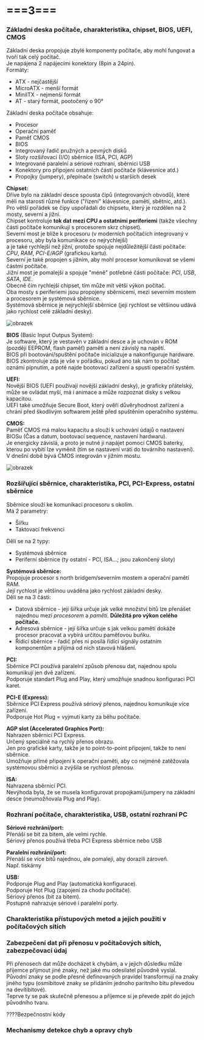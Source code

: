 # ===3===
### Základní deska počítače, charakteristika, chipset, BIOS, UEFI, CMOS
Základní deska propojuje zbylé komponenty počítače, aby mohl fungovat a tvoří tak celý počítač.\
Je napájena 2 napájecími konektory (8pin a 24pin).\
Formáty:
* ATX - nejčastější
* MicroATX - menší formát
* MiniITX - nejmenší formát
* AT - starý formát, pootočený o 90°

Základní deska počítače obsahuje:
* Procesor
* Operační paměť
* Paměť CMOS
* BIOS 
* Integrovaný řadič pružných a pevných disků
* Sloty rozšiřovací (I/O) sběrnice (ISA, PCI, AGP)
* Integrované paralelní a sériové rozhraní, sběrnici USB
* Konektory pro připojení ostatních částí počítače (klávesníce atd.)
* Propojky (jumpery), přepínače (switch) u starších desek

**Chipset:**\
Dříve bylo na základní desce spousta čipů (integrovaných obvodů), které měli na starosti různé funkce ("řízení" klávesnice, pamětí, sbětnic, atd.).\
Pro větší pořádek se čipy uspořádali do chipsetu, který je rozdělen na 2 mosty, severní a jižní.\
Chipset kontroluje **tok dat mezi CPU a ostatními periferiemi** (takže všechny části počítače komunikují s procesorem skrz chipset).\
Severní most je blíže k procesoru (v moderních počítačích integrovaný v procesoru, aby byla komunikace co nejrychlejší)\
a je také rychlejší než jižní, protože spojuje nejdůležitější části počítače: *CPU*, *RAM*, *PCI-E/AGP* (grafickou kartu).\
Severní je také propojen s jižním, aby mohl procesor komunikovat se všemi částmi počítače.\
Jižní most je pomalejší a spojuje "méně" potřebné části počítače: *PCI*, *USB*, *SATA*, *IDE*.\
Obecně čím rychlejší chipset, tím může mít větší výkon počítač.\
Oba mosty s periferiemi jsou propojeny sběrnicemi, mezi severním mostem a procesorem je systémová sběrnice.\
Systémová sběrnice je nejrychlejší sběrnice (její rychlost se většinou udává jako rychlost celé základní desky).

![obrazek](https://github.com/TomasPodivinskyCoding/matura/assets/84129869/d98edb5e-318b-468b-86ae-dfdde07123ca)

**BIOS** (Basic Input Outpus System):\
Je software, který je vestavěn v základní desce a je uchován v ROM (později EEPROM, flash paměť) paměti a není závislý na napětí.\
BIOS při bootování/spuštění počítače inicializuje a nakonfiguruje hardware.\
BIOS zkontroluje zda je vše v pořádku, pokud ano tak nám to počítač oznámí pípnutím, a poté najde bootovací zařízení a spustí operační systém.

**UEFI:**\
Novější BIOS (UEFI používají novější základní desky), je graficky přátelský, může se ovládat myší, má i animace a může rozpoznat disky s velkou kapacitou.\
UEFI také umožňuje Secure Boot, který ověří důvěryhodnost zařízení a chrání před škodlivým softwarem ještě před spuštěním operačního systému.

**CMOS:**\
Paměť CMOS má malou kapacitu a slouží k uchování údajů o nastavení BIOSu (Čas a datum, bootovací sequence, nastavení hardwaru).\
Je energicky závislá, a proto je nutné ji napájet pomocí CMOS baterky, kterou po vybití lze vyměnit (tím se nastavení vrátí do továrního nastavení).\
V dnešní době bývá CMOS integrován v jižním mostu.

![obrazek](https://github.com/TomasPodivinskyCoding/matura/assets/84129869/26886b8d-f579-475e-a7da-d45268fd037b)

### Rozšiřující sběrnice, charakteristika, PCI, PCI-Express, ostatní sběrnice
Sběrnice slouží ke komunikaci procesoru s okolím.\
Má 2 parametry:
* Šířku
* Taktovací frekvenci

Dělí se na 2 typy:
* Systémová sběrnice
* Periferní sběrnice (ty ostatní - PCI, ISA...; jsou zakončený sloty)

**Systémová sběrnice:**\
Propojuje procesor s north bridgem/severním mostem a operační pamětí RAM.\
Její rychlost je většinou uváděna jako rychlost základní desky.\
Dělí se na 3 části:
* Datová sběrnice - její šířka určuje jak velké množství bitů lze přenášet najednou mezi *procesorem* a *pamětí*. **Důležitá pro výkon celého počítače.**
* Adresová sběrnice - její šířka určuje s jak velkou pamětí dokáže procesor pracovat a vybírá určitou paměťovou buňku.
* Řídící sběrnice - řadič přes ni posílá řídící signály ostatním komponentům a přijímá od nich stavová hlášení.

**PCI:**\
Sběrnice PCI používá paralelní způsob přenosu dat, najednou spolu komunikují jen dvě zařízení.\
Podporuje standart Plug and Play, který umožňuje snadnou konfiguraci PCI karet.

**PCI-E (Express):**\
Sběrnice PCI Express používá sériový přenos, najednou komunikuje více zařízení.\
Podporuje Hot Plug = vyjmutí karty za běhu počítače.

**AGP slot (Accelerated Graphics Port):**\
Nahrazen sběrnicí PCI Express.\
Určený speciálně na rychlý přenos obrazu.\
Jen pro grafické karty, takže je to point-to-point připojení, takže to není sběrnice.\
Umožňuje přímé připojení k operační paměti, aby co nejméně zatěžovala systémovou sběrnici a zvýšila se rychlost přenosu.

**ISA:**\
Nahrazena sběrnicí PCI.\
Nevýhoda byla, že se musela konfigurovat propojkami/jumpery na základní desce (neumožňovala Plug and Play).

### Rozhraní počítače, charakteristika, USB, ostatní rozhraní PC

**Sériové rozhrání/port:**\
Přenáší se bit za bitem, ale velmi rychle.\
Sériový přenos používá třeba PCI Express sběrnice nebo USB

**Paralelní rozhrání/port:**\
Přenáší se více bitů najednou, ale pomaleji, aby dorazili zároveň.\
Např. tiskárny

**USB:**\
Podporuje Plug and Play (automatická konfigurace).\
Podporuje Hot Plug (zapojení za chodu počítače).\
Sériový přenos (bit za bitem).\
Postupně nahrazuje sériové i paralelní porty.

### Charakteristika přístupových metod a jejich použití v počítačových sítích

### Zabezpečení dat při přenosu v počítačových sítích, zabezpečovací údaj
Při přenosech dat může docházet k chybám, a v jejich důsledku může příjemce přijmout jiné znaky, než jaké mu odesilatel původně vyslal.\
Původní znaky se podle přesně definovaných pravidel transformují na znaky jiného typu (osmibitové znaky se přidáním jednoho paritního bitu převedou na devítibitové).\
Teprve ty se pak skutečně přenesou a příjemce si je převede zpět do jejich původního tvaru.

????Bezpečnostní kódy

### Mechanismy detekce chyb a opravy chyb
